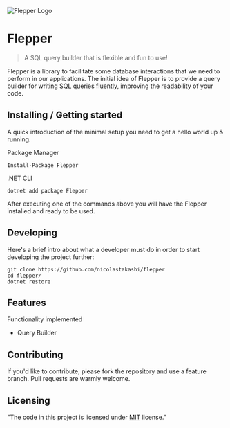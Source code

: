 ![Flepper Logo](https://s26.postimg.org/u1hn213qh/frog_128.png)

# Flepper
> A SQL query builder that is flexible and fun to use!

Flepper is a library to facilitate some database interactions that we need to perform in our applications.
The initial idea of Flepper is to provide a query builder for writing SQL queries fluently, improving the readability of your code.

## Installing / Getting started

A quick introduction of the minimal setup you need to get a hello world up &
running.

Package Manager
```shell
Install-Package Flepper
```
.NET CLI
```shell
dotnet add package Flepper
```

After executing one of the commands above you will have the Flepper installed and ready to be used.

## Developing

Here's a brief intro about what a developer must do in order to start developing
the project further:

```shell
git clone https://github.com/nicolastakashi/flepper
cd flepper/
dotnet restore
```

## Features
Functionality implemented
* Query Builder


## Contributing

If you'd like to contribute, please fork the repository and use a feature
branch. Pull requests are warmly welcome.

## Licensing
"The code in this project is licensed under [MIT] license."

[MIT]:<https://github.com/nicolastakashi/flepper/blob/master/LICENSE>
